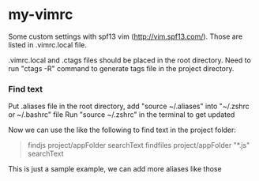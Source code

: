 # my-vimrc

Some custom settings with spf13 vim (http://vim.spf13.com/).
Those are listed in .vimrc.local file.

.vimrc.local and .ctags files should be placed in the root directory. Need to run "ctags -R" command to generate tags file
in the project directory.


### Find text
Put .aliases file in the root directory, add "source ~/.aliases" into "~/.zshrc or ~/.bashrc" file
Run "source ~/.zshrc" in the terminal to get updated

Now we can use the like the following to find text in the project folder:
> findjs project/appFolder searchText
> findfiles project/appFolder "*.js" searchText

This is just a sample example, we can add more aliases like those
